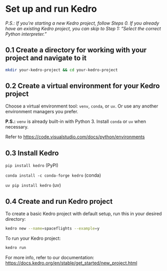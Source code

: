 # Set up and run Kedro
*P.S.: If you’re starting a new Kedro project, follow Steps 0. If you already have an existing Kedro project, you can skip to Step 1: “Select the correct Python interpreter.”*

## 0.1 Create a directory for working with your project and navigate to it

```bash
mkdir your-kedro-project && cd your-kedro-project
```

## 0.2 Create a virtual environment for your Kedro project

Choose a virtual environment tool: `venv`, `conda`, or `uv`. Or use any another environment managers you prefer.

**P.S.:** `venv` is already built-in with Python 3. Install `conda` or `uv` when necessary.

Refer to https://code.visualstudio.com/docs/python/environments

## 0.3 Install Kedro

`pip install kedro` (PyPI)

`conda install -c conda-forge kedro` (conda)

`uv pip install kedro` (uv)

## 0.4 Create and run Kedro project

To create a basic Kedro project with default setup, run this in your desired directory:
```bash
kedro new --name=spaceflights --example=y
```

To run your Kedro project:
```bash
kedro run
```

For more info, refer to our documentation: https://docs.kedro.org/en/stable/get_started/new_project.html
